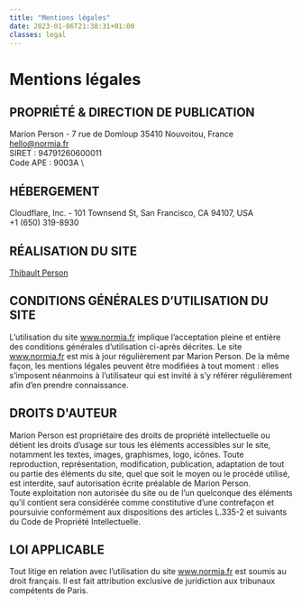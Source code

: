 ```yaml
---
title: "Mentions légales"
date: 2023-01-06T21:38:31+01:00
classes: legal
---
```


# Mentions légales

## PROPRIÉTÉ & DIRECTION DE PUBLICATION

Marion Person - 7 rue de Domloup 35410 Nouvoitou, France \
hello@normia.fr \
SIRET : 94791260600011\
Code APE : 9003A \

## HÉBERGEMENT

Cloudflare, Inc. - 101 Townsend St, San Francisco, CA 94107, USA\
+1 (650) 319-8930

## RÉALISATION DU SITE

[Thibault Person](https://www.linkedin.com/in/thibault-person-0a482052/)

## CONDITIONS GÉNÉRALES D’UTILISATION DU SITE

L’utilisation du site www.normia.fr implique l’acceptation pleine et entière des conditions générales d’utilisation ci-après décrites. Le site www.normia.fr est mis à jour régulièrement par Marion Person. De la même façon, les mentions légales peuvent être modifiées à tout moment : elles s’imposent néanmoins à l’utilisateur qui est invité à s’y référer régulièrement afin d’en prendre connaissance.

## DROITS D'AUTEUR

Marion Person est propriétaire des droits de propriété intellectuelle ou détient les droits d’usage sur tous les éléments accessibles sur le site, notamment les textes, images, graphismes, logo, icônes.
Toute reproduction, représentation, modification, publication, adaptation de tout ou partie des éléments du site, quel que soit le moyen ou le procédé utilisé, est interdite, sauf autorisation écrite préalable de Marion Person.\
Toute exploitation non autorisée du site ou de l’un quelconque des éléments qu’il contient sera considérée comme constitutive d’une contrefaçon et poursuivie conformément aux dispositions des articles L.335-2 et suivants du Code de Propriété Intellectuelle.

## LOI APPLICABLE

Tout litige en relation avec l’utilisation du site www.normia.fr est soumis au droit français. Il est fait attribution exclusive de juridiction aux tribunaux compétents de Paris.
